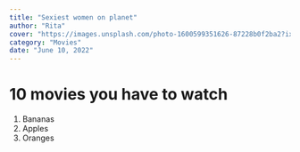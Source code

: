 ```yaml
---
title: "Sexiest women on planet"
author: "Rita"
cover: "https://images.unsplash.com/photo-1600599351626-87228b0f2ba2?ixlib=rb-1.2.1&ixid=MnwxMjA3fDB8MHxzZWFyY2h8NXx8d29tZW58ZW58MHwyfDB8fA%3D%3D&auto=format&fit=crop&w=800&q=60"
category: "Movies"
date: "June 10, 2022"
---
```


# 10 movies you have to watch

1. Bananas
2. Apples
3. Oranges